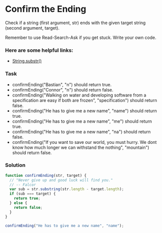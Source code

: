 # Confirm the Ending

Check if a string (first argument, str) ends with the given target string (second argument, target).

Remember to use Read-Search-Ask if you get stuck. Write your own code.

### Here are some helpful links:

+ [String.substr()](https://developer.mozilla.org/en-US/docs/Web/JavaScript/Reference/Global_Objects/String/substr)

### Task

+ confirmEnding("Bastian", "n") should return true.
+ confirmEnding("Connor", "n") should return false.
+ confirmEnding("Walking on water and developing software from a specification are easy if both are frozen", "specification") should return false.
+ confirmEnding("He has to give me a new name", "name") should return true.
+ confirmEnding("He has to give me a new name", "me") should return true.
+ confirmEnding("He has to give me a new name", "na") should return false.
+ confirmEnding("If you want to save our world, you must hurry. We dont know how much longer we can withstand the nothing", "mountain") should return false.

### Solution

```javascript
function confirmEnding(str, target) {
  // "Never give up and good luck will find you."
  // -- Falcor
  var sub = str.substring(str.length - target.length);
  if (sub === target) {
    return true;
  } else {
    return false;
  }
}

confirmEnding("He has to give me a new name", "name");
```
